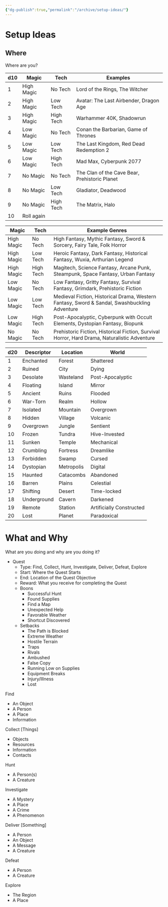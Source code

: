 ```yaml
---
{"dg-publish":true,"permalink":"/archive/setup-ideas/"}
---
```


# Setup Ideas

## Where
Where are you?

| d10 | Magic      | Tech      | Examples                                      |
| --- | ---------- | --------- | --------------------------------------------- |
| 1   | High Magic | No Tech   | Lord of the Rings, The Witcher                |
| 2   | High Magic | Low Tech  | Avatar: The Last Airbender, Dragon Age        |
| 3   | High Magic | High Tech | Warhammer 40K, Shadowrun                      |
| 4   | Low Magic  | No Tech   | Conan the Barbarian, Game of Thrones          |
| 5   | Low Magic  | Low Tech  | The Last Kingdom, Red Dead Redemption 2       |
| 6   | Low Magic  | High Tech | Mad Max, Cyberpunk 2077                       |
| 7   | No Magic   | No Tech   | The Clan of the Cave Bear, Prehistoric Planet |
| 8   | No Magic   | Low Tech  | Gladiator, Deadwood                           |
| 9   | No Magic   | High Tech | The Matrix, Halo                              |
| 10  | Roll again |           |                                               |

| Magic      | Tech      | Example Genres                                                                               |
| ---------- | --------- | -------------------------------------------------------------------------------------------- |
| High Magic | No Tech   | High Fantasy, Mythic Fantasy, Sword & Sorcery, Fairy Tale, Folk Horror                       |
| High Magic | Low Tech  | Heroic Fantasy, Dark Fantasy, Historical Fantasy, Wuxia, Arthurian Legend                    |
| High Magic | High Tech | Magitech, Science Fantasy, Arcane Punk, Steampunk, Space Fantasy, Urban Fantasy              |
| Low Magic  | No Tech   | Low Fantasy, Gritty Fantasy, Survival Fantasy, Grimdark, Prehistoric Fiction                 |
| Low Magic  | Low Tech  | Medieval Fiction, Historical Drama, Western Fantasy, Sword & Sandal, Swashbuckling Adventure |
| Low Magic  | High Tech | Post-Apocalyptic, Cyberpunk with Occult Elements, Dystopian Fantasy, Biopunk                 |
| No Magic   | No Tech   | Prehistoric Fiction, Historical Fiction, Survival Horror, Hard Drama, Naturalistic Adventure |


| d20 | Descriptor  | Location   | World                    |
| --- | ----------- | ---------- | ------------------------ |
| 1   | Enchanted   | Forest     | Shattered                |
| 2   | Ruined      | City       | Dying                    |
| 3   | Desolate    | Wasteland  | Post-Apocalyptic         |
| 4   | Floating    | Island     | Mirror                   |
| 5   | Ancient     | Ruins      | Flooded                  |
| 6   | War-Torn    | Realm      | Hollow                   |
| 7   | Isolated    | Mountain   | Overgrown                |
| 8   | Hidden      | Village    | Volcanic                 |
| 9   | Overgrown   | Jungle     | Sentient                 |
| 10  | Frozen      | Tundra     | Hive-Invested            |
| 11  | Sunken      | Temple     | Mechanical               |
| 12  | Crumbling   | Fortress   | Dreamlike                |
| 13  | Forbidden   | Swamp      | Cursed                   |
| 14  | Dystopian   | Metropolis | Digital                  |
| 15  | Haunted     | Catacombs  | Abandoned                |
| 16  | Barren      | Plains     | Celestial                |
| 17  | Shifting    | Desert     | Time-locked              |
| 18  | Underground | Cavern     | Darkened                 |
| 19  | Remote      | Station    | Artificially Constructed |
| 20  | Lost        | Planet     | Paradoxical              |

# What and Why
What are you doing and why are you doing it?

* Quest
    * Type: Find, Collect, Hunt, Investigate, Deliver, Defeat, Explore
    * Start: Where the Quest Starts
    * End: Location of the Quest Objective
    * Reward: What you receive for completing the Quest
    * Boons
        * Successful Hunt
        * Found Supplies
        * Find a Map
        * Unexpected Help
        * Favorable Weather
        * Shortcut Discovered
    * Setbacks
        * The Path is Blocked
        * Extreme Weather
        * Hostile Terrain
        * Traps
        * Rivals
        * Ambushed
        * False Copy
        * Running Low on Supplies
        * Equipment Breaks
        * Injury/Illness
        * Lost

Find
* An Object
* A Person
* A Place
* Information

Collect \[Things]
* Objects
* Resources
* Information
* Contacts

Hunt
* A Person(s)
* A Creature

Investigate
* A Mystery
* A Place
* A Crime
* A Phenomenon

Deliver \[Something]
* A Person
* An Object
* A Message
* A Creature

Defeat
* A Person
* A Creature

Explore
* The Region
* A Place


